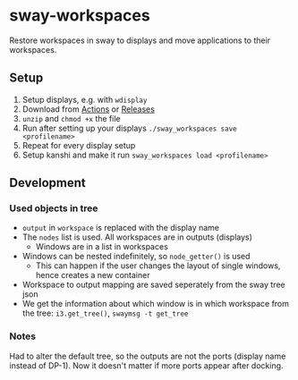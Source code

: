 # sway-workspaces
Restore workspaces in sway to displays and move applications to their workspaces.  

## Setup
1. Setup displays, e.g. with `wdisplay`
1. Download from [Actions](https://github.com/Nama/sway-workspaces/actions) or [Releases](https://github.com/Nama/sway-workspaces/releases)
1. `unzip` and `chmod +x` the file
1. Run after setting up your displays `./sway_workspaces save <profilename>`
1. Repeat for every display setup
1. Setup kanshi and make it run `sway_workspaces load <profilename>`

## Development
### Used objects in tree
* `output` in `workspace` is replaced with the display name
* The `nodes` list is used. All workspaces are in outputs (displays)
  * Windows are in a list in workspaces
* Windows can be nested indefinitely, so `node_getter()` is used
  * This can happen if the user changes the layout of single windows, hence creates a new container
* Workspace to output mapping are saved seperately from the sway tree json
* We get the information about which window is in which workspace from the tree: `i3.get_tree()`, `swaymsg -t get_tree`

### Notes
Had to alter the default tree, so the outputs are not the ports (display name instead of DP-1).
Now it doesn't matter if more ports appear after docking.
